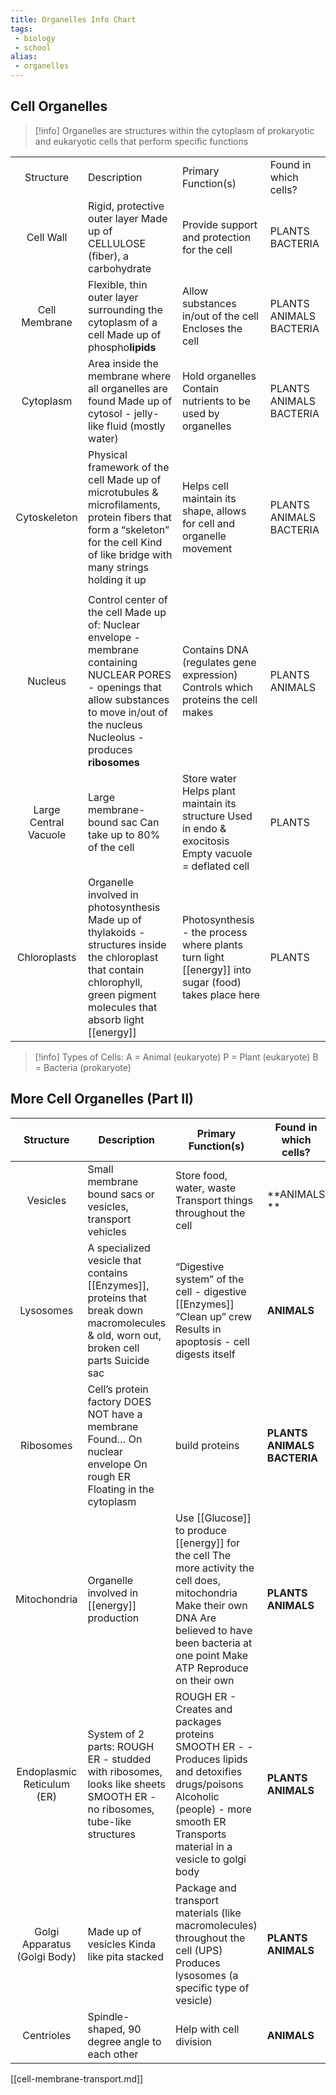 ```yaml
---
title: Organelles Info Chart
tags:
 - biology
 - school
alias:
 - organelles
---
```


## Cell Organelles
>[!info] Organelles are structures within the cytoplasm of prokaryotic and eukaryotic cells that perform specific functions


|                       |                                                                                                                                                                                                     |                                                                                                         |                          |
| :-------------------: | --------------------------------------------------------------------------------------------------------------------------------------------------------------------------------------------------- | ------------------------------------------------------------------------------------------------------- | ------------------------ |
|       Structure       | Description                                                                                                                                                                                         | Primary Function(s)                                                                                     | Found in which cells?    |
|       Cell Wall       | Rigid, protective outer layer  Made up of CELLULOSE (fiber), a carbohydrate                                                                                                                         | Provide support and protection for the cell                                                             | PLANTS  BACTERIA         |
|     Cell Membrane     | Flexible, thin outer layer surrounding the cytoplasm of a cell  Made up of phospho**lipids**                                                                                                        | Allow substances in/out of the cell  Encloses the cell                                                  | PLANTS  ANIMALS BACTERIA |
|       Cytoplasm       | Area inside the membrane where all organelles are found Made up of cytosol \- jelly-like fluid (mostly water)                                                                                       | Hold organelles  Contain nutrients to be used by organelles                                             | PLANTS  ANIMALS BACTERIA |
|     Cytoskeleton      | Physical framework of the cell  Made up of microtubules & microfilaments, protein fibers that form a “skeleton” for the cell  Kind of like bridge with many strings holding it up                   | Helps cell maintain its shape, allows for cell and organelle movement                                   | PLANTS  ANIMALS BACTERIA |
|                       |                                                                                                                                                                                                     |                                                                                                         |                          |
|        Nucleus        | Control center of the cell  Made up of:  Nuclear envelope \- membrane containing NUCLEAR PORES \- openings that allow substances to move in/out of the nucleus  Nucleolus \- produces **ribosomes** | Contains DNA (regulates gene expression)  Controls which proteins the cell makes                        | PLANTS  ANIMALS          |
| Large Central Vacuole | Large membrane-bound sac  Can take up to 80% of the cell                                                                                                                                            | Store water Helps plant maintain its structure Used in endo & exocitosis Empty vacuole \= deflated cell | PLANTS                   |
|     Chloroplasts      | Organelle involved in photosynthesis Made up of thylakoids \- structures inside the chloroplast that contain chlorophyll, green pigment molecules that absorb light [[energy]]                      | Photosynthesis \- the process where plants turn light [[energy]] into sugar (food) takes place here     | PLANTS                   |

>[!info] Types of Cells:           A \=  Animal (eukaryote)         P \= Plant (eukaryote)          B \= Bacteria (prokaryote)     

## More Cell Organelles (Part II)

|          Structure           | Description                                                                                                                          | Primary Function(s)                                                                                                                                                                               | Found in which cells?           |
| :--------------------------: | ------------------------------------------------------------------------------------------------------------------------------------ | ------------------------------------------------------------------------------------------------------------------------------------------------------------------------------------------------- | ------------------------------- |
|           Vesicles           | Small membrane bound sacs or vesicles, transport vehicles                                                                            | Store food, water, waste Transport things throughout the cell                                                                                                                                     | **ANIMALS **                    |
|          Lysosomes           | A specialized vesicle that contains [[Enzymes]], proteins that break down macromolecules & old, worn out, broken cell parts  Suicide sac | “Digestive system” of the cell \- digestive [[Enzymes]] “Clean up” crew  Results in apoptosis \- cell digests itself                                                                                  | **ANIMALS**                     |
|          Ribosomes           | Cell’s protein factory DOES NOT have a membrane Found… On nuclear envelope  On rough ER  Floating in the cytoplasm                   | build proteins                                                                                                                                                                                    | **PLANTS    ANIMALS  BACTERIA** |
|         Mitochondria         | Organelle involved in [[energy]] production                                                                                          | Use [[Glucose]] to produce [[energy]] for the cell  The more activity the cell does, mitochondria Make their own DNA Are believed to have been bacteria at one point Make ATP  Reproduce on their own | **PLANTS    ANIMALS**           |
|  Endoplasmic Reticulum (ER)  | System of 2 parts:  ROUGH ER \- studded with ribosomes, looks like sheets  SMOOTH ER \- no ribosomes, tube-like structures           | ROUGH ER \-  Creates and packages proteins SMOOTH ER \- \- Produces lipids and detoxifies drugs/poisons  Alcoholic (people) \- more smooth ER Transports material in a vesicle to golgi body      | **PLANTS    ANIMALS**           |
| Golgi Apparatus (Golgi Body) | Made up of vesicles  Kinda like pita stacked                                                                                         | Package and transport materials (like macromolecules) throughout the cell  (UPS) Produces lysosomes (a specific type of vesicle)                                                                  | **PLANTS  ANIMALS**             |
|          Centrioles          | Spindle-shaped, 90 degree angle to each other                                                                                        | Help with cell division                                                                                                                                                                           | **ANIMALS**                     |



[[cell-membrane-transport.md]]
